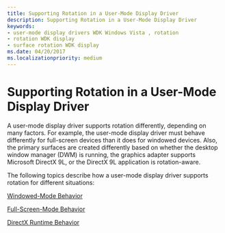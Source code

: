 ```yaml
---
title: Supporting Rotation in a User-Mode Display Driver
description: Supporting Rotation in a User-Mode Display Driver
keywords:
- user-mode display drivers WDK Windows Vista , rotation
- rotation WDK display
- surface rotation WDK display
ms.date: 04/20/2017
ms.localizationpriority: medium
---
```


# Supporting Rotation in a User-Mode Display Driver


A user-mode display driver supports rotation differently, depending on many factors. For example, the user-mode display driver must behave differently for full-screen devices than it does for windowed devices. Also, the primary surfaces are created differently based on whether the desktop window manager (DWM) is running, the graphics adapter supports Microsoft DirectX 9L, or the DirectX 9L application is rotation-aware.

The following topics describe how a user-mode display driver supports rotation for different situations:

[Windowed-Mode Behavior](windowed-mode-behavior.md)

[Full-Screen-Mode Behavior](full-screen-mode-behavior.md)

[DirectX Runtime Behavior](directx-runtime-behavior.md)

 

 





